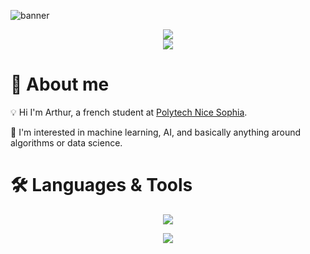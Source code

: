 ![banner](https://learn.microsoft.com/en-us/events/learn-events/learnlive-automate-azure-deployments-bicep-github-actions/media/learnlive-banner-2022b.png)

<div align="center">
  <img class="img" src="https://github-readme-stats.vercel.app/api?username=rodriguezarthur&theme=github_dark&hide=stars,contribs&border_color=00008b">
</div>
<div align="center">
  <img class="img" src="https://github-readme-stats.vercel.app/api/top-langs/?username=rodriguezarthur&layout=compact&theme=dark&border_color=00008b">
</div>

# :wave: About me

:bulb: Hi I'm Arthur, a french student at [Polytech Nice Sophia](https://polytech.univ-cotedazur.fr/).

:robot: I'm interested in machine learning, AI, and basically anything around algorithms or data science.

# 🛠️ Languages & Tools

<p align="center">
  <a href="https://skillicons.dev">
    <img src="https://skillicons.dev/icons?i=py,java,c,js,ts,html,css,angular,ocaml,bash"/>
  </a>
</p>
<p align="center">
  <a href="https://skillicons.dev">
    <img src="https://skillicons.dev/icons?i=vscode,idea,git,github,docker,postgres,postman,androidstudio"/>
  </a>
</p>
